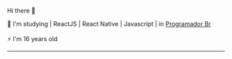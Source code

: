 Hi there 👋

🌱 I'm studying | ReactJS | React Native | Javascript | in <a href="https://programadorbr.com" target="_blank"> Programador Br</a><br/><br/>
⚡ I'm 16 years old <br/>
<hr></hr> <img src="">
<!--
<img src="file:///C:/Users/pc/Downloads/react-original.svg"> <img src="https://raw.githubusercontent.com/devicons/devicon/master/icons/javascript/javascript-plain.svg"> <img src="https://raw.githubusercontent.com/devicons/devicon/master/icons/typescript/typescript-original.svg"> <img src="https://raw.githubusercontent.com/devicons/devicon/master/icons/css3/css3-original.svg"><img src="https://raw.githubusercontent.com/devicons/devicon/master/icons/html5/html5-original.svg"><img src="https://camo.githubusercontent.com/29e705dcac8d111d67e72cab2037b3d7a5a8dc63ca9291a7a3f226baccb07f28/68747470733a2f2f63646e2e776f726c64766563746f726c6f676f2e636f6d2f6c6f676f732f6e6f64656a732d69636f6e2e737667"><img src="https://raw.githubusercontent.com/devicons/devicon/master/icons/git/git-original.svg">
<!--
**LuisHeli/LuisHeli** is a ✨ _special_ ✨ repository because its `README.md` (this file) appears on your GitHub profile.

Here are some ideas to get you started:

- 🔭 I’m currently working on ...
- 🌱 I’m currently learning ...
- 👯 I’m looking to collaborate on ...
- 🤔 I’m looking for help with ...
- 💬 Ask me about ...
- 📫 How to reach me: ...
- 😄 Pronouns: ...
- ⚡ Fun fact: ...
-->
